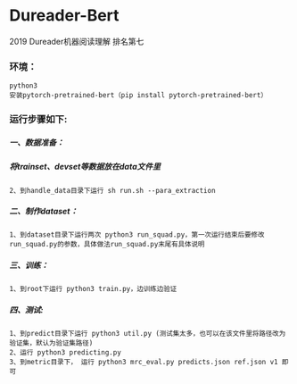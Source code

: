# Dureader-Bert
2019 Dureader机器阅读理解 排名第七

### 环境：
    python3
    安装pytorch-pretrained-bert（pip install pytorch-pretrained-bert）

### 运行步骤如下:
##### 一、数据准备：
#####                将trainset、devset等数据放在data文件里
    2、到handle_data目录下运行 sh run.sh --para_extraction
##### 二、制作dataset：
    1、到dataset目录下运行两次 python3 run_squad.py，第一次运行结束后要修改run_squad.py的参数，具体做法run_squad.py末尾有具体说明
##### 三、训练：
    1、到root下运行 python3 train.py，边训练边验证
##### 四、测试:
    1、到predict目录下运行 python3 util.py (测试集太多，也可以在该文件里将路径改为验证集，默认为验证集路径)
    2、运行 python3 predicting.py
    3、到metric目录下， 运行 python3 mrc_eval.py predicts.json ref.json v1 即可

